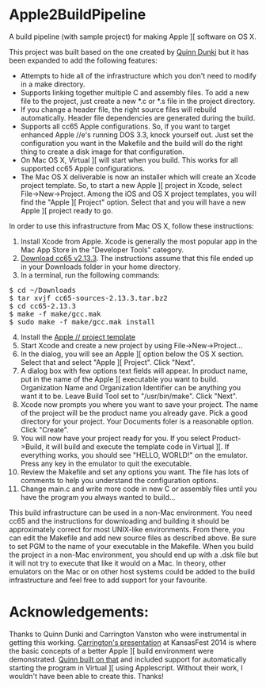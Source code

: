 Apple2BuildPipeline
===================

A build pipeline (with sample project) for making Apple \]\[ software on OS X.

This project was built based on the one created by [Quinn Dunki](http://quinndunki.com/blondihacks/?p=1904) but it has been expanded to add the following features:

   * Attempts to hide all of the infrastructure which you don't need to modify in a make directory.
   * Supports linking together multiple C and assembly files.  To add a new file to the project, just create a new *.c or *.s file in the project directory.
   * If you change a header file, the right source files will rebuild automatically.  Header file dependencies are generated during the build.
   * Supports all cc65 Apple configurations.  So, if you want to target enhanced Apple //e's running DOS 3.3, knock yourself out.  Just set the configuration you want in the Makefile and the build will do the right thing to create a disk image for that configuration.
   * On Mac OS X, Virtual \]\[ will start when you build.  This works for all supported cc65 Apple configurations.
   * The Mac OS X deliverable is now an installer which will create an Xcode project template.  So, to start a new Apple \]\[ project in Xcode, select File->New->Project.  Among the iOS and OS X project templates, you will find the "Apple \]\[ Project" option.  Select that and you will have a new Apple \]\[ project ready to go.

In order to use this infrastructure from Mac OS X, follow these instructions:
   1. Install Xcode from Apple.  Xcode is generally the most popular app in the Mac App Store in the "Developer Tools" category.
   2. [Download cc65 v2.13.3](ftp://ftp.musoftware.de/pub/uz/cc65/cc65-sources-2.13.3.tar.bz2).  The instructions assume that this file ended up in your Downloads folder in your home directory.
   3. In a terminal, run the following commands:

<pre>
$ cd ~/Downloads
$ tar xvjf cc65-sources-2.13.3.tar.bz2
$ cd cc65-2.13.3
$ make -f make/gcc.mak
$ sudo make -f make/gcc.mak install
</pre>

   4. Install the [Apple // project template](http://url.to.be.filled.in.once.I.have.it/)
   5. Start Xcode and create a new project by using File->New->Project...
   6. In the dialog, you will see an Apple \]\[ option below the OS X section.  Select that and select "Apple \]\[ Project".  Click "Next".
   7. A dialog box with few options text fields will appear.  In product name, put in the name of the Apple \]\[ executable you want to build.  Organization Name and Organization Identifier can be anything you want it to be.  Leave Build Tool set to "/usr/bin/make".  Click "Next".
   8. Xcode now prompts you where you want to save your project.  The name of the project will be the product name you already gave.  Pick a good directory for your project.  Your Documents foler is a reasonable option.  Click "Create".
   9. You will now have your project ready for you.  If you select Product->Build, it will build and execute the template code in Virtual \]\[.  If everything works, you should see "HELLO, WORLD!" on the emulator.  Press any key in the emulator to quit the executable.
   10. Review the Makefile and set any options you want.  The file has lots of comments to help you understand the configuration options.
   11. Change main.c and write more code in new C or assembly files until you have the program you always wanted to build...

This build infrastructure can be used in a non-Mac environment.  You need cc65 and the instructions for downloading and building it should be approximately correct for most UNIX-like environments.  From there, you can edit the Makefile and add new source files as described above.  Be sure to set PGM to the name of your executable in the Makefile.  When you build the project in a non-Mac environment, you should end up with a .dsk file but it will not try to execute that like it would on a Mac.  In theory, other emulators on the Mac or on other host systems could be added to the build infrastructure and feel free to add support for your favourite.

Acknowledgements:
=================

Thanks to Quinn Dunki and Carrington Vanston who were instrumental in getting this working.  [Carrington's presentation](http://monsterfeet.com/kfest/) at KansasFest 2014 is where the basic concepts of a better Apple \]\[ build environment were demonstrated.  [Quinn built on that](http://quinndunki.com/blondihacks/?p=1904) and included support for automatically starting the program in Virtual \]\[ using Applescript.  Without their work, I wouldn't have been able to create this.  Thanks!

